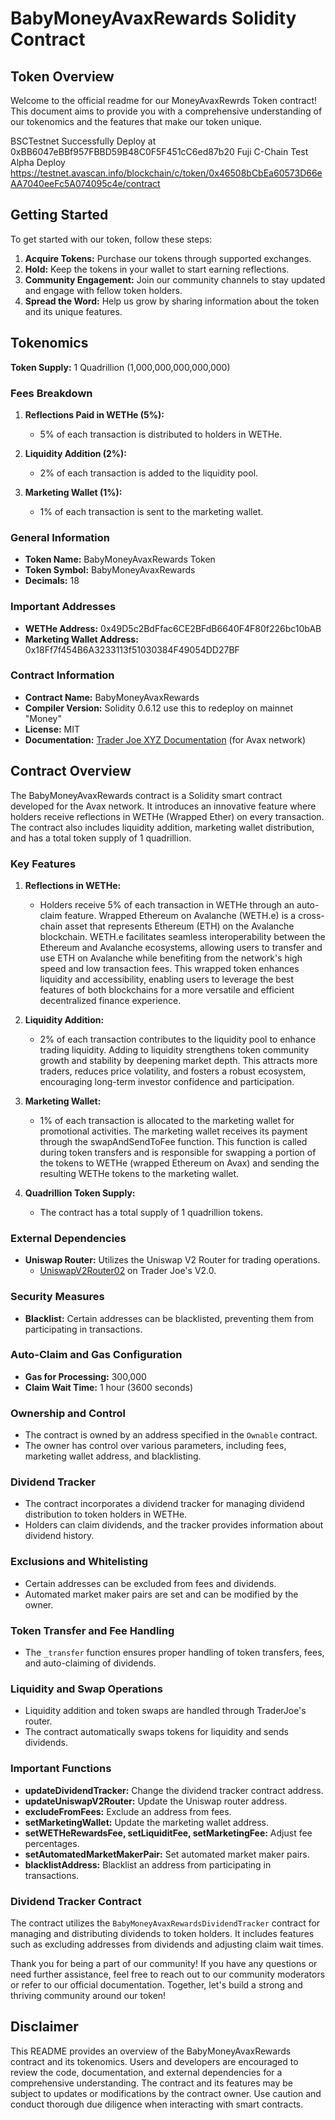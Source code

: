 # BabyMoneyAvaxRewards Solidity Contract


## Token Overview

Welcome to the official readme for our MoneyAvaxRewrds Token contract! This document aims to provide you with a comprehensive understanding of our tokenomics and the features that make our token unique.

BSCTestnet Successfully Deploy at 0xBB6047eBBf957FBBD59B48C0F5F451cC6ed87b20
Fuji C-Chain Test Alpha Deploy https://testnet.avascan.info/blockchain/c/token/0x46508bCbEa60573D66eAA7040eeFc5A074095c4e/contract

## Getting Started

To get started with our token, follow these steps:

1. **Acquire Tokens:** Purchase our tokens through supported exchanges.
2. **Hold:** Keep the tokens in your wallet to start earning reflections.
3. **Community Engagement:** Join our community channels to stay updated and engage with fellow token holders.
4. **Spread the Word:** Help us grow by sharing information about the token and its unique features.

## Tokenomics

**Token Supply:** 1 Quadrillion (1,000,000,000,000,000)

### Fees Breakdown

1. **Reflections Paid in WETHe (5%):**
   - 5% of each transaction is distributed to holders in WETHe.

2. **Liquidity Addition (2%):**
   - 2% of each transaction is added to the liquidity pool.

3. **Marketing Wallet (1%):**
   - 1% of each transaction is sent to the marketing wallet.

### General Information

- **Token Name:** BabyMoneyAvaxRewards Token
- **Token Symbol:** BabyMoneyAvaxRewards
- **Decimals:** 18

### Important Addresses

- **WETHe Address:** 0x49D5c2BdFfac6CE2BFdB6640F4F80f226bc10bAB
- **Marketing Wallet Address:** 0x18Ff7f454B6A3233113f51030384F49054DD27BF

### Contract Information

- **Contract Name:** BabyMoneyAvaxRewards
- **Compiler Version:** Solidity 0.6.12 use this to redeploy on mainnet "Money"
- **License:** MIT
- **Documentation:** [Trader Joe XYZ Documentation](https://docs.traderjoexyz.com/) (for Avax network)

## Contract Overview

The BabyMoneyAvaxRewards contract is a Solidity smart contract developed for the Avax network. It introduces an innovative feature where holders receive reflections in WETHe (Wrapped Ether) on every transaction. The contract also includes liquidity addition, marketing wallet distribution, and has a total token supply of 1 quadrillion.

### Key Features

1. **Reflections in WETHe:**
   - Holders receive 5% of each transaction in WETHe through an auto-claim feature. Wrapped Ethereum on Avalanche (WETH.e) is a cross-chain asset that represents Ethereum (ETH) on the Avalanche blockchain. WETH.e facilitates seamless interoperability between the Ethereum and Avalanche ecosystems, allowing users to transfer and use ETH on Avalanche while benefiting from the network's high speed and low transaction fees. This wrapped token enhances liquidity and accessibility, enabling users to leverage the best features of both blockchains for a more versatile and efficient decentralized finance experience.

2. **Liquidity Addition:**
   - 2% of each transaction contributes to the liquidity pool to enhance trading liquidity. Adding to liquidity strengthens token community growth and stability by deepening market depth. This attracts more traders, reduces price volatility, and fosters a robust ecosystem, encouraging long-term investor confidence and participation.

3. **Marketing Wallet:**
   - 1% of each transaction is allocated to the marketing wallet for promotional activities. The marketing wallet receives its payment through the swapAndSendToFee function. This function is called during token transfers and is responsible for swapping a portion of the tokens to WETHe (wrapped Ethereum on Avax) and sending the resulting WETHe tokens to the marketing wallet.

4. **Quadrillion Token Supply:**
   - The contract has a total supply of 1 quadrillion tokens.

### External Dependencies

- **Uniswap Router:** Utilizes the Uniswap V2 Router for trading operations.
  - [UniswapV2Router02](https://etherscan.io/address/0xE3Ffc583dC176575eEA7FD9dF2A7c65F7E23f4C3) on Trader Joe's V2.0.

### Security Measures

- **Blacklist:** Certain addresses can be blacklisted, preventing them from participating in transactions.

### Auto-Claim and Gas Configuration

- **Gas for Processing:** 300,000
- **Claim Wait Time:** 1 hour (3600 seconds)

### Ownership and Control

- The contract is owned by an address specified in the `Ownable` contract.
- The owner has control over various parameters, including fees, marketing wallet address, and blacklisting.

### Dividend Tracker

- The contract incorporates a dividend tracker for managing dividend distribution to token holders in WETHe.
- Holders can claim dividends, and the tracker provides information about dividend history.

### Exclusions and Whitelisting

- Certain addresses can be excluded from fees and dividends.
- Automated market maker pairs are set and can be modified by the owner.

### Token Transfer and Fee Handling

- The `_transfer` function ensures proper handling of token transfers, fees, and auto-claiming of dividends.

### Liquidity and Swap Operations

- Liquidity addition and token swaps are handled through TraderJoe's router.
- The contract automatically swaps tokens for liquidity and sends dividends.

### Important Functions

- **updateDividendTracker:** Change the dividend tracker contract address.
- **updateUniswapV2Router:** Update the Uniswap router address.
- **excludeFromFees:** Exclude an address from fees.
- **setMarketingWallet:** Update the marketing wallet address.
- **setWETHeRewardsFee, setLiquiditFee, setMarketingFee:** Adjust fee percentages.
- **setAutomatedMarketMakerPair:** Set automated market maker pairs.
- **blacklistAddress:** Blacklist an address from participating in transactions.

### Dividend Tracker Contract

The contract utilizes the `BabyMoneyAvaxRewardsDividendTracker` contract for managing and distributing dividends to token holders. It includes features such as excluding addresses from dividends and adjusting claim wait times.


Thank you for being a part of our community! If you have any questions or need further assistance, feel free to reach out to our community moderators or refer to our official documentation. Together, let's build a strong and thriving community around our token!


## Disclaimer

This README provides an overview of the BabyMoneyAvaxRewards contract and its tokenomics. Users and developers are encouraged to review the code, documentation, and external dependencies for a comprehensive understanding. The contract and its features may be subject to updates or modifications by the contract owner. Use caution and conduct thorough due diligence when interacting with smart contracts.
